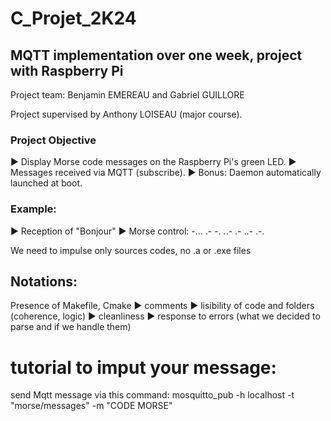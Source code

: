 # C_Projet_2K24

## MQTT implementation over one week, project with Raspberry Pi

Project team: Benjamin EMEREAU and Gabriel GUILLORE

Project supervised by Anthony LOISEAU (major course).

### Project Objective
▶ Display Morse code messages on the Raspberry Pi's green LED.
▶ Messages received via MQTT (subscribe).
▶ Bonus: Daemon automatically launched at boot.

### Example:
▶ Reception of "Bonjour"
▶ Morse control: -... .- -. ..- .- ..- .-.

We need to impulse only sources codes, no .a or .exe files

## Notations:
Presence of Makefile, Cmake 
▶ comments
▶ lisibility of code and folders (coherence, logic)
▶ cleanliness
▶ response to errors (what we decided to parse and if we handle them)

# tutorial to imput your message:
send Mqtt message via this command:
mosquitto_pub -h localhost -t "morse/messages" -m "CODE MORSE"
